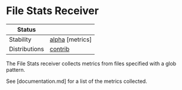 # File Stats Receiver

<!-- status autogenerated section -->
| Status                   |           |
| ------------------------ |-----------|
| Stability                | [alpha] [metrics]   |
| Distributions            | [contrib] |

[alpha]: https://github.com/open-telemetry/opentelemetry-collector#alpha
[contrib]: https://github.com/open-telemetry/opentelemetry-collector-releases/tree/main/distributions/otelcol-contrib
<!-- end autogenerated section -->

The File Stats receiver collects metrics from files specified with a glob pattern.

See [documentation.md] for a list of the metrics collected.